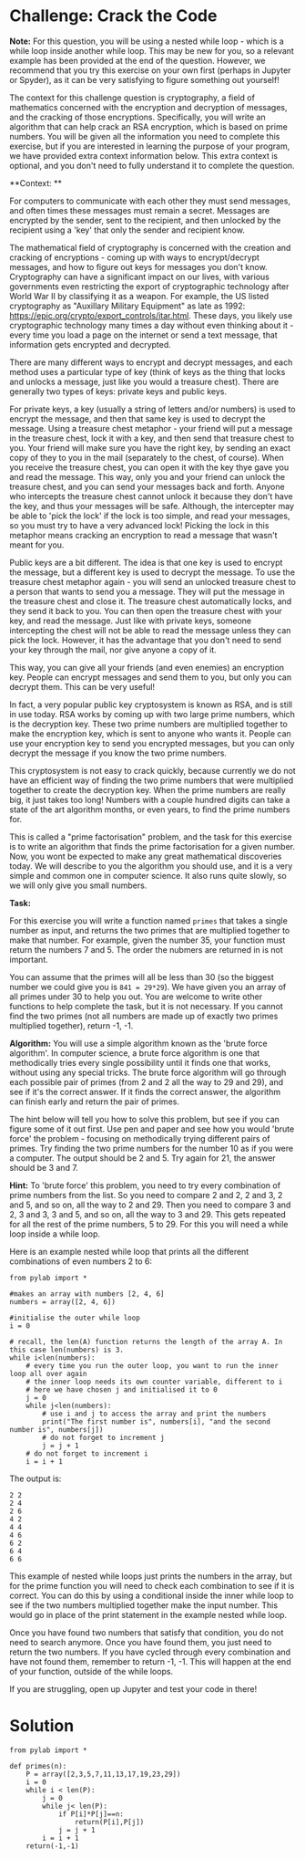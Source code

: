 # Challenge: Crack the Code

**Note:** For this question, you will be using a nested while loop - which is a while loop inside another while loop. This may be new for you, so a relevant example has been provided at the end of the question. However, we recommend that you try this exercise on your own first (perhaps in Jupyter or Spyder), as it can be very satisfying to figure something out yourself!

The context for this challenge question is cryptography, a field of mathematics concerned with the encryption and decryption of messages, and the cracking of those encryptions. Specifically, you will write an algorithm that can help crack an RSA encryption, which is based on prime numbers. You will be given all the information you need to complete this exercise, but if you are interested in learning the purpose of your program, we have provided extra context information below. This extra context is optional, and you don't need to fully understand it to complete the question.

**Context: **

For computers to communicate with each other they must send messages, and often times these messages must remain a secret. Messages are encrypted by the sender, sent to the recipient, and then unlocked by the recipient using a 'key' that only the sender and recipient know. 

The mathematical field of cryptography is concerned with the creation and cracking of encryptions - coming up with ways to encrypt/decrypt messages, and how to figure out keys for messages you don't know. Cryptography can have a significant impact on our lives, with various governments even restricting the export of cryptographic technology after World War II by classifying it as a weapon. For example, the US listed cryptography as "Auxillary Military Equipment" as late as 1992: https://epic.org/crypto/export_controls/itar.html. These days, you likely use cryptographic technology many times a day without even thinking about it - every time you load a page on the internet or send a text message, that information gets encrypted and decrypted. 

There are many different ways to encrypt and decrypt messages, and each method uses a particular type of key (think of keys as the thing that locks and unlocks a message, just like you would a treasure chest). There are generally two types of keys: private keys and public keys. 

For private keys, a key (usually a string of letters and/or numbers) is used to encrypt the message, and then that same key is used to decrypt the message. Using a treasure chest metaphor - your friend will put a message in the treasure chest, lock it with a key, and then send that treasure chest to you. Your friend will make sure you have the right key, by sending an exact copy of they to you in the mail (separately to the chest, of course). When you receive the treasure chest, you can open it with the key thye gave you and read the message. This way, only you and your friend can unlock the treasure chest, and you can send your messages back and forth. Anyone who intercepts the treasure chest cannot unlock it because they don't have the key, and thus your messages will be safe. Although, the intercepter may be able to 'pick the lock' if the lock is too simple, and read your messages, so you must try to have a very advanced lock! Picking the lock in this metaphor means cracking an encryption to read a message that wasn't meant for you. 

Public keys are a bit different. The idea is that one key is used to encrypt the message, but a different key is used to decrypt the message. To use the treasure chest metaphor again - you will send an unlocked treasure chest to a person that wants to send you a message. They will put the message in the treasure chest and close it. The treasure chest automatically locks, and they send it back to you. You can then open the treasure chest with your key, and read the message. Just like with private keys, someone intercepting the chest will not be able to read the message unless they can pick the lock. However, it has the advantage that you don't need to send your key through the mail, nor give anyone a copy of it. 

This way, you can give all your friends (and even enemies) an encryption key. People can encrypt messages and send them to you, but only you can decrypt them. This can be very useful!

In fact, a very popular public key cryptosystem is known as RSA, and is still in use today. RSA works by coming up with two large prime numbers, which is the decryption key. These two prime numbers are multiplied together to make the encryption key, which is sent to anyone who wants it. People can use your encryption key to send you encrypted messages, but you can only decrypt the message if you know the two prime numbers. 

This cryptosystem is not easy to crack quickly, because currently we do not have an efficient way of finding the two prime numbers that were multiplied together to create the decryption key. When the prime numbers are really big, it just takes too long! Numbers with a couple hundred digits can take a state of the art algorithm months, or even years, to find the prime numbers for. 

This is called a "prime factorisation" problem, and the task for this exercise is to write an algorithm that finds the prime factorisation for a given number. Now, you wont be expected to make any great mathematical discoveries today. We will describe to you the algorithm you should use, and it is a very simple and common one in computer science. It also runs quite slowly, so we will only give you small numbers.

**Task:**

For this exercise you will write a function named `primes` that takes a single number as input, and returns the two primes that are multiplied together to make that number. For example, given the number 35, your function must return the numbers 7 and 5. The order the nubmers are returned in is not important. 

You can assume that the primes will all be less than 30 (so the biggest number we could give you is `841 = 29*29`). We have given you an array of all primes under 30 to help you out. You are welcome to write other functions to help complete the task, but it is not necessary. If you cannot find the two primes (not all numbers are made up of exactly two primes multiplied together), return -1, -1.


**Algorithm:**
You will use a simple algorithm known as the 'brute force algorithm'. In computer science, a brute force algorithm is one that methodically tries every single possibility until it finds one that works, without using any special tricks. The brute force algorithm will go through each possible pair of primes (from 2 and 2 all the way to 29 and 29), and see if it's the correct answer. If it finds the correct answer, the algorithm can finish early and return the pair of primes.

The hint below will tell you how to solve this problem, but see if you can figure some of it out first. Use pen and paper and see how you would 'brute force' the problem - focusing on methodically trying different pairs of primes. Try finding the two prime numbers for the number 10 as if you were a computer. The output should be 2 and 5. Try again for 21, the answer should be 3 and 7.


**Hint:** To 'brute force' this problem, you need to try every combination of prime numbers from the list. So you need to compare 2 and 2, 2 and 3, 2 and 5, and so on, all the way to 2 and 29. Then you need to compare 3 and 2, 3 and 3, 3 and 5, and so on, all the way to 3 and 29. This gets repeated for all the rest of the prime numbers, 5 to 29. For this you will need a while loop inside a while loop. 

Here is an example nested while loop that prints all the different combinations of even numbers 2 to 6:

```
from pylab import *

#makes an array with numbers [2, 4, 6]
numbers = array([2, 4, 6])

#initialise the outer while loop
i = 0

# recall, the len(A) function returns the length of the array A. In this case len(numbers) is 3.
while i<len(numbers):
    # every time you run the outer loop, you want to run the inner loop all over again
    # the inner loop needs its own counter variable, different to i
    # here we have chosen j and initialised it to 0
    j = 0
    while j<len(numbers):
        # use i and j to access the array and print the numbers
        print("The first number is", numbers[i], "and the second number is", numbers[j])
        # do not forget to increment j
        j = j + 1
    # do not forget to increment i
    i = i + 1

```

The output is: 

```
2 2
2 4
2 6
4 2
4 4
4 6
6 2
6 4
6 6
```

This example of nested while loops just prints the numbers in the array, but for the prime function you will need to check each combination to see if it is correct. You can do this by using a conditional inside the inner while loop to see if the two numbers multiplied together make the input number. This would go in place of the print statement in the example nested while loop. 

Once you have found two numbers that satisfy that condition, you do not need to search anymore. Once you have found them, you just need to return the two numbers. If you have cycled through every combination and have not found them, remember to return -1, -1. This will happen at the end of your function, outside of the while loops. 

If you are struggling, open up Jupyter and test your code in there!

# Solution

```
from pylab import *

def primes(n):
    P = array([2,3,5,7,11,13,17,19,23,29])
    i = 0
    while i < len(P):
        j = 0
        while j< len(P):
            if P[i]*P[j]==n:
                return(P[i],P[j])
            j = j + 1
        i = i + 1
    return(-1,-1)


```
